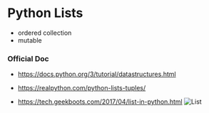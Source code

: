 # Python Lists

* ordered collection
* mutable

### Official Doc
* https://docs.python.org/3/tutorial/datastructures.html

* https://realpython.com/python-lists-tuples/

* https://tech.geekboots.com/2017/04/list-in-python.html
![List](https://2.bp.blogspot.com/-X2XdmCBkJ-k/WOOv_-eLx4I/AAAAAAAAZ4I/Q283AdRxIBcKblT9OZ2d39kHmyiSuQc2ACLcB/s1600/list%2Bin%2Bpython.jpg)

